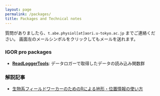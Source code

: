 ```yaml
---
layout: page
permalink: /packages/
title: Packages and Technical notes
---
```


質問がありましたら、`t.abe.physiol[at]aori.u-tokyo.ac.jp` までご連絡ください。
画面左のメールシンボルをクリックしてもメールを送れます。

### IGOR pro packages

- [**ReadLoggerTools**](https://takaaki-k-abe.github.io/ReadLoggerTools/): データロガーで取得したデータの読み込み関数群


### 解説記事

- [生物系フィールドワーカーのためのRによる地形・位置情報の使い方](https://takaaki-k-abe.github.io/R_spatial/)
